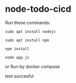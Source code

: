 # node-todo-cicd

Run these commands:


`sudo apt install nodejs`


`sudo apt install npm`


`npm install`

`node app.js`

or Run by docker compose

test succesful

